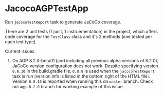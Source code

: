 # JacocoAGPTestApp

Run `jacocoTestReport` task to generate JaCoCo coverage.

There are 2 unit tests (1 junit, 1 instruementation) in the project, which offers code coverage for the `TestClass` class and it's 2 methods (one tested per each test type).

Current issues:
1. On AGP 8.2.0-beta01 (and including all previous alpha versions of 8.2.0), JaCoCo version configuration does not work.  Despite specifying version `0.8.10` in the build.gradle file, `0.8.8` is used when the `jacocoTestReport` task is run (version info is listed in the bottom right of the HTML file).   Version `0.8.10` is reported when running this on `master` branch.  Check out `agp-8-2-0` branch for working example of this issue.
